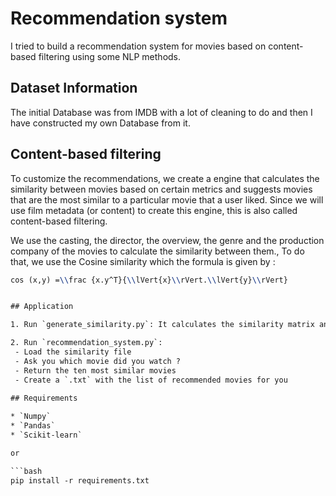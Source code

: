 # Recommendation system

I tried to build a recommendation system for movies based on content-based filtering using some NLP methods.

## Dataset Information

The initial Database was from IMDB with a lot of cleaning to do and then I have constructed my own Database from it.

## Content-based filtering

To customize the recommendations, we create a engine that calculates the similarity between movies based on certain metrics and suggests movies that are the most similar to a particular movie that a user liked. Since we will use film metadata (or content) to create this engine, this is also called content-based filtering.

We use the casting, the director, the overview, the genre and the production company of the movies to calculate the similarity between them.,
To do that, we use the Cosine similarity which the formula is given by :
```Latex
cos (x,y) =\\frac {x.y^T}{\\lVert{x}\\rVert.\\lVert{y}\\rVert}


## Application 

1. Run `generate_similarity.py`: It calculates the similarity matrix and save it in a file.

2. Run `recommendation_system.py`: 
 - Load the similarity file
 - Ask you which movie did you watch ? 
 - Return the ten most similar movies 
 - Create a `.txt` with the list of recommended movies for you
 
## Requirements

* `Numpy`
* `Pandas`
* `Scikit-learn`

or 

```bash
pip install -r requirements.txt
```

